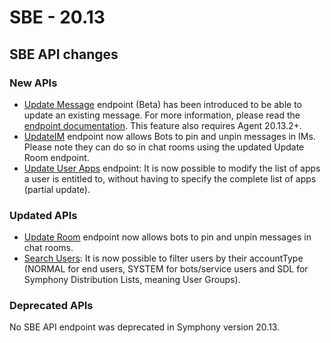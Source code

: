 # SBE - 20.13

## SBE API changes

### **New APIs**

* [Update Message](https://developers.symphony.com/restapi/reference/update-message-v4) endpoint (Beta) has been introduced to be able to update an existing message. For more information, please read the [endpoint documentation](https://developers.symphony.com/restapi/reference/update-message-v4). This feature also requires Agent 20.13.2+.
* [UpdateIM](https://developers.symphony.com/restapi/reference/update-im) endpoint now allows Bots to pin and unpin messages in IMs. Please note they can do so in chat rooms using the updated Update Room endpoint.
* [Update User Apps](https://developers.symphony.com/restapi/reference/partial-update-user-apps) endpoint: It is now possible to modify the list of apps a user is entitled to, without having to specify the complete list of apps (partial update).

### **Updated APIs**

* [Update Room](https://developers.symphony.com/restapi/reference/update-room-v3) endpoint now allows bots to pin and unpin messages in chat rooms.
* [Search Users](https://developers.symphony.com/restapi/reference/search-users): It is now possible to filter users by their accountType (NORMAL for end users, SYSTEM for bots/service users and SDL for Symphony Distribution Lists, meaning User Groups).

### **Deprecated APIs**

No SBE API endpoint was deprecated in Symphony version 20.13.
